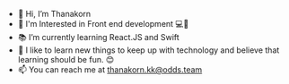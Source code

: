 - 👋 Hi, I’m Thanakorn
- 👀 I'm Interested in Front end development 💻📱
- 📚 I’m currently learning React.JS and Swift
- 🌱 I like to learn new things to keep up with technology and believe that learning should be fun. 😊
- 📫 You can reach me at thanakorn.kk@odds.team

<!---
gf-tnk/gf-tnk is a ✨ special ✨ repository because its `README.md` (this file) appears on your GitHub profile.
You can click the Preview link to take a look at your changes.
--->
